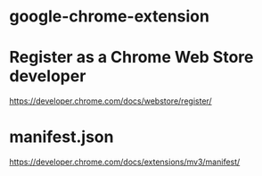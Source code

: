# google-chrome-extension

# Register as a Chrome Web Store developer
https://developer.chrome.com/docs/webstore/register/

# manifest.json
https://developer.chrome.com/docs/extensions/mv3/manifest/
